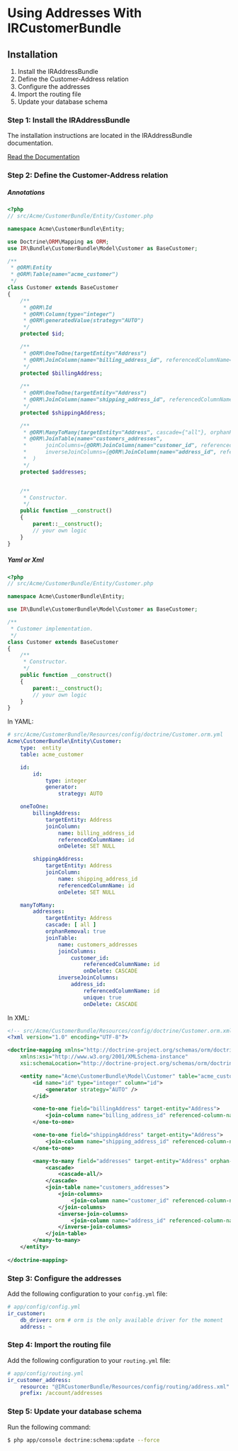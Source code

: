 Using Addresses With IRCustomerBundle
=====================================

## Installation

1. Install the IRAddressBundle
2. Define the Customer-Address relation
3. Configure the addresses
4. Import the routing file
5. Update your database schema

### Step 1: Install the IRAddressBundle

The installation instructions are located in the IRAddressBundle documentation.

[Read the Documentation](https://github.com/InformaticRevolution/IRAddressBundle/blob/master/Resources/doc/index.md)

### Step 2: Define the Customer-Address relation

##### Annotations

``` php
<?php
// src/Acme/CustomerBundle/Entity/Customer.php

namespace Acme\CustomerBundle\Entity;

use Doctrine\ORM\Mapping as ORM;
use IR\Bundle\CustomerBundle\Model\Customer as BaseCustomer;

/**
 * @ORM\Entity
 * @ORM\Table(name="acme_customer")
 */
class Customer extends BaseCustomer
{
    /**
     * @ORM\Id
     * @ORM\Column(type="integer")
     * @ORM\generatedValue(strategy="AUTO")
     */
    protected $id;

    /**
     * @ORM\OneToOne(targetEntity="Address")
     * @ORM\JoinColumn(name="billing_address_id", referencedColumnName="id", onDelete="SET NULL")
     */
    protected $billingAddress;
    
    /**
     * @ORM\OneToOne(targetEntity="Address")
     * @ORM\JoinColumn(name="shipping_address_id", referencedColumnName="id", onDelete="SET NULL")
     */
    protected $shippingAddress;

    /**
     * @ORM\ManyToMany(targetEntity="Address", cascade={"all"}, orphanRemoval=true)
     * @ORM\JoinTable(name="customers_addresses",
     *      joinColumns={@ORM\JoinColumn(name="customer_id", referencedColumnName="id", onDelete="CASCADE")},
     *      inverseJoinColumns={@ORM\JoinColumn(name="address_id", referencedColumnName="id", unique=true, onDelete="CASCADE")}
     *  )
     */
    protected $addresses;


    /**
     * Constructor.
     */  
    public function __construct()
    {
        parent::__construct();
        // your own logic
    }
}
```

##### Yaml or Xml

``` php
<?php
// src/Acme/CustomerBundle/Entity/Customer.php

namespace Acme\CustomerBundle\Entity;

use IR\Bundle\CustomerBundle\Model\Customer as BaseCustomer;

/**
 * Customer implementation.
 */
class Customer extends BaseCustomer
{
    /**
     * Constructor.
     */  
    public function __construct()
    {
        parent::__construct();
        // your own logic
    }
}
```

In YAML:

``` yaml
# src/Acme/CustomerBundle/Resources/config/doctrine/Customer.orm.yml
Acme\CustomerBundle\Entity\Customer:
    type:  entity
    table: acme_customer

    id:
        id:
            type: integer
            generator:
                strategy: AUTO

    oneToOne:
        billingAddress:
            targetEntity: Address
            joinColumn:
                name: billing_address_id
                referencedColumnName: id
                onDelete: SET NULL

        shippingAddress:
            targetEntity: Address
            joinColumn:
                name: shipping_address_id
                referencedColumnName: id
                onDelete: SET NULL

    manyToMany:
        addresses:
            targetEntity: Address
            cascade: [ all ]
            orphanRemoval: true
            joinTable:
                name: customers_addresses
                joinColumns:
                    customer_id:
                        referencedColumnName: id
                        onDelete: CASCADE
                inverseJoinColumns:
                    address_id:
                        referencedColumnName: id 
                        unique: true
                        onDelete: CASCADE
```

In XML:

``` xml
<!-- src/Acme/CustomerBundle/Resources/config/doctrine/Customer.orm.xml -->
<?xml version="1.0" encoding="UTF-8"?>

<doctrine-mapping xmlns="http://doctrine-project.org/schemas/orm/doctrine-mapping"
    xmlns:xsi="http://www.w3.org/2001/XMLSchema-instance"
    xsi:schemaLocation="http://doctrine-project.org/schemas/orm/doctrine-mapping http://doctrine-project.org/schemas/orm/doctrine-mapping.xsd">

    <entity name="Acme\CustomerBundle\Model\Customer" table="acme_customer">
        <id name="id" type="integer" column="id">
            <generator strategy="AUTO" />
        </id>

        <one-to-one field="billingAddress" target-entity="Address">
            <join-column name="billing_address_id" referenced-column-name="id" on-delete="SET NULL" />           
        </one-to-one>  

        <one-to-one field="shippingAddress" target-entity="Address">
            <join-column name="shipping_address_id" referenced-column-name="id" on-delete="SET NULL" />           
        </one-to-one>   

        <many-to-many field="addresses" target-entity="Address" orphan-removal="true">
            <cascade>
                <cascade-all/>
            </cascade>
            <join-table name="customers_addresses">
                <join-columns>
                    <join-column name="customer_id" referenced-column-name="id" on-delete="CASCADE" />
                </join-columns>
                <inverse-join-columns>
                    <join-column name="address_id" referenced-column-name="id" unique="true" on-delete="CASCADE" />
                </inverse-join-columns>
            </join-table>
        </many-to-many>
    </entity>
    
</doctrine-mapping>
```

### Step 3: Configure the addresses

Add the following configuration to your `config.yml` file:

``` yaml
# app/config/config.yml
ir_customer:
    db_driver: orm # orm is the only available driver for the moment 
    address: ~
```

### Step 4: Import the routing file

Add the following configuration to your `routing.yml` file:

``` yaml
# app/config/routing.yml
ir_customer_address:
    resource: "@IRCustomerBundle/Resources/config/routing/address.xml"
    prefix: /account/addresses

```

### Step 5: Update your database schema

Run the following command:

``` bash
$ php app/console doctrine:schema:update --force
```